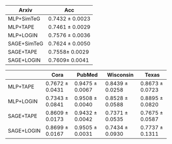 | Arxiv | Acc |
| --- | --- |
| MLP+SimTeG | 0.7432 ± 0.0023 |
| MLP+TAPE | 0.7461 ± 0.0029 |
| MLP+LOGIN | 0.7576 ± 0.0036 |
| SAGE+SimTeG | 0.7624 ± 0.0050 |
| SAGE+TAPE | 0.7558± 0.0029 |
| SAGE+LOGIN | 0.7609± 0.0041 |

|  | Cora | PubMed | Wisconsin | Texas |
| --- | --- | --- | --- | --- |
| MLP+TAPE | 0.7672 ± 0.0431 | 0.9475 ± 0.0067 | 0.8439 ± 0.0258 | 0.8673 ± 0.0723 |
| MLP+LOGIN | 0.7343 ± 0.0841 | 0.9508 ± 0.0040 | 0.8528 ± 0.0588 | 0.8895 ± 0.0820 |
| SAGE+TAPE | 0.8609 ± 0.0173 | 0.9432 ± 0.0042 | 0.7371 ± 0.0535 | 0.7675 ± 0.0587 |
| SAGE+LOGIN | 0.8699 ± 0.0167 | 0.9505 ± 0.0031 | 0.7434 ± 0.0930 | 0.7737 ± 0.1311 |
